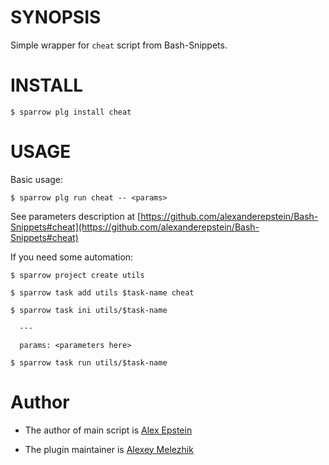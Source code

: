 # SYNOPSIS

Simple wrapper for `cheat` script from Bash-Snippets.


# INSTALL

    $ sparrow plg install cheat

# USAGE

Basic usage:

    $ sparrow plg run cheat -- <params>

See parameters description at [https://github.com/alexanderepstein/Bash-Snippets#cheat](https://github.com/alexanderepstein/Bash-Snippets#cheat)

If you need some automation:

    $ sparrow project create utils

    $ sparrow task add utils $task-name cheat

    $ sparrow task ini utils/$task-name

      ---

      params: <parameters here>

    $ sparrow task run utils/$task-name

# Author

* The author of main script is [Alex Epstein](https://github.com/alexanderepstein)

* The plugin maintainer is [Alexey Melezhik](https://github.com/melezhik/)



